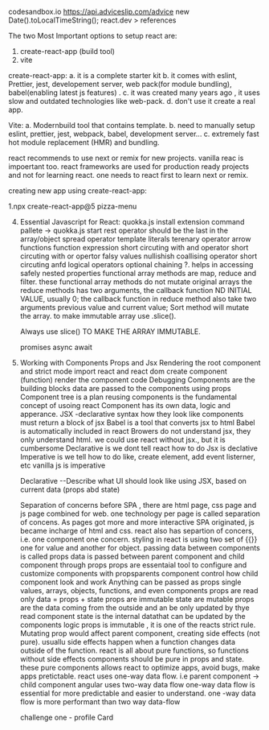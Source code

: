 codesandbox.io
https://api.adviceslip.com/advice
new Date().toLocalTimeString();
react.dev > references

The two Most Important options to setup react are:

1. create-react-app (build tool)
2. vite

create-react-app:
a. it is a complete starter kit
b. it comes with eslint, Prettier, jest, developement server, web pack(for module bundling), babel(enabling latest js features) .
c. it was created many years ago , it uses slow and outdated technologies like web-pack.
d. don't use it create a real app.

Vite:
a. Modernbuild tool that contains template.
b. need to manually setup eslint, prettier, jest, webpack, babel, development server...
c. extremely fast hot module replacement (HMR) and bundling.

react recommends to use next or remix for new projects.
vanilla reac is impoertant too.
react frameworks are used for production ready projects and not for learning react.
one needs to react first to learn next or remix.

creating new app using create-react-app:

1.npx create-react-app@5 pizza-menu

4. Essential Javascript for React:
   quokka.js install extension
   command pallete -> quokka.js start
   rest operator should be the last in the array/object
   spread operator
   template literals
   terenary operator
   arrow functions
   function expression
   short circuting with and operator
   short circuting with or opertor
   falsy values
   nullishish coallising operator
   short circuting anfd logical operators
   optional chaining ?. helps in accessing safely nested properties
   functional array methods are map, reduce and filter.
   these functional array methods do not mutate original arrays
   the reduce methods has two arguments, the callback function ND INITIAL VALUE, usually 0;
   the callback function in reduce method also take two arguments previous value and current value;
   Sort method will mutate the array.
   to make immutable array use .slice().

   Always use slice() TO MAKE THE ARRAY IMMUTABLE.

   promises
   async await

5. Working with Components Props and Jsx
   Rendering the root component and strict mode
   import react and react dom
   create component (function)
   render the component
   code Debugging
   Components are the building blocks
   data are passed to the components using props
   Component tree is a plan
   reusing components is the fundamental concept of usoing react
   Component has its own data, logic and apperance.
   JSX -declarative syntax how they look like
   components must return a block of jsx
   Babel is a tool that converts jsx to html
   Babel is automatically included in react
   Browers do not understand jsx, they only understand html.
   we could use react without jsx., but it is cumbersome
   Declarative is we dont tell react how to do
   Jsx is declative
   Imperative is we tell how to do like, create element, add event listerner, etc
   vanilla js is imperative

   Declarative --Describe what UI should look like using JSX, based on current data (props abd state)

   Separation of concerns
   before SPA , there are html page, css page and js page combined for web.
   one technology per page is called separation of concens.
   As pages got more and more interactive SPA originated, js became incharge of html and css.
   react also has separtion of concers, i.e. one component one concern.
   styling in react is using two set of {{}} one for value and another for object.
   passing data between components is called props
   data is passed between parent component and child component through props
   props are essentaial tool to configure and customize components
   with propsparents component control how child component look and work
   Anything can be passed as props single values, arrays, objects, functions, and even components
   props are read only
   data = props + state
   props are immutable
   state are mutable
   props are the data coming from the outside and an be only updated by thye read component
   state is the internal datathat can be updated by the components logic
   props is immutable , it is one of the reacts strict rule.
   Mutating prop would affect parent component, creating side effects (not pure).
   usuallu side effects happen when a function changes data outside of the function.
   react is all about pure functions, so functions without side effects
   components should be pure in props and state.
   these pure components allows react to optimize apps, avoid bugs, make apps pretictable.
   react uses one-way data flow. i.e parent component -> child component
   angular uses two-way data flow
   one-way data flow is essential for more predictable and easier to understand.
   one -way data flow is more performant than two way data-flow

   challenge one - profile Card
